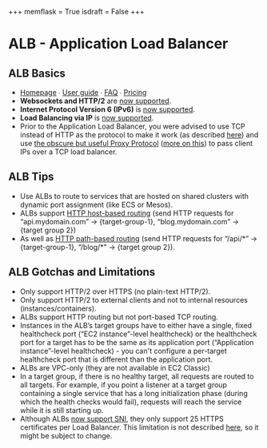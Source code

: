 +++
memflask = True
isdraft = False
+++

# ALB - Application Load Balancer

## ALB Basics

- [Homepage](https://aws.amazon.com/elasticloadbalancing/applicationloadbalancer/) ∙ [User guide](https://aws.amazon.com/elasticloadbalancing/applicationloadbalancer/developer-resources/) ∙ [FAQ](https://aws.amazon.com/elasticloadbalancing/applicationloadbalancer/faqs/) ∙ [Pricing](https://aws.amazon.com/elasticloadbalancing/applicationloadbalancer/pricing/)
- **Websockets and HTTP/2** are [now supported](https://aws.amazon.com/blogs/aws/new-aws-application-load-balancer/).
- **Internet Protocol Version 6 (IPv6)** is [now supported](https://aws.amazon.com/about-aws/whats-new/2017/01/announcing-internet-protocol-version-6-ipv6-support-for-elastic-load-balancing-in-amazon-virtual-private-cloud-vpc/).
- **Load Balancing via IP** is [now supported](https://aws.amazon.com/about-aws/whats-new/2017/08/elastic-load-balancing-application-load-balancer-now-supports-load-balancing-to-ip-addresses-as-targets-for-aws-and-on-premises-resources/).
- Prior to the Application Load Balancer, you were advised to use TCP instead of HTTP as the protocol to make it work (as described [here](http://www.quora.com/When-will-Amazon-ELB-offer-SPDY-support)) and use [the obscure but useful Proxy Protocol](http://docs.aws.amazon.com/ElasticLoadBalancing/latest/DeveloperGuide/enable-proxy-protocol.html) ([more on this](https://chrislea.com/2014/03/20/using-proxy-protocol-nginx/)) to pass client IPs over a TCP load balancer.

## ALB Tips

- Use ALBs to route to services that are hosted on shared clusters with dynamic port assignment (like ECS or Mesos).
- ALBs support [HTTP host-based routing](http://docs.aws.amazon.com/elasticloadbalancing/latest/application/load-balancer-listeners.html#host-conditions) 
(send HTTP requests for “api.mydomain.com” -> {target-group-1}, “blog.mydomain.com” -> {target group 2}) 
- As well as [HTTP path-based routing](http://docs.aws.amazon.com/elasticloadbalancing/latest/application/load-balancer-listeners.html#path-conditions) 
(send HTTP requests for “/api/&ast;” ->  {target-group-1}, “/blog/&ast;” -> {target group 2}).

## ALB Gotchas and Limitations

- Only support HTTP/2 over HTTPS (no plain-text HTTP/2).
- Only support HTTP/2 to external clients and not to internal resources (instances/containers).
- ALBs support HTTP routing but not port-based TCP routing.
- Instances in the ALB’s target groups have to either have a single, fixed healthcheck port (“EC2 instance”-level healthcheck) or the healthcheck port for a target has to be the same as its application port (“Application instance”-level healthcheck) - you can't configure a per-target healthcheck port that is different than the application port.
- ALBs are VPC-only (they are not available in EC2 Classic)
- In a target group, if there is no healthy target, all requests are routed to all targets. 
For example, if you point a listener at a target group containing a single service that has a long initialization phase (during which the health checks would fail), 
requests will reach the service while it is still starting up.
- Although ALBs [now support SNI](https://aws.amazon.com/about-aws/whats-new/2017/10/elastic-load-balancing-application-load-balancers-now-support-multiple-ssl-certificates-and-smart-certificate-selection-using-server-name-indication-sni/), they only support 25 HTTPS certificates per Load Balancer. This limitation is not described [here](http://docs.aws.amazon.com/elasticloadbalancing/latest/application/load-balancer-limits.html), so it might be subject to change.
